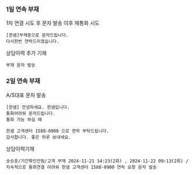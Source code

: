 ### 1일 연속 부재
1차 연결 시도 후 문자 발송 이후 재통화 시도
```
[한샘]부재중으로 문자드립니다. 
다시한번 연락드리겠습니다.
```

상담이력 추가 기재
```
부재 문자 발송
```

### 2일 연속 부재
A/S대표 문자 발송
```
[한샘] 안녕하세요. 한샘입니다.
통화어려워 문자드립니다. 
통화 가능 하실 때
```
```
한샘 고객센터 1588-0900 으로 연락 부탁드립니다. 
감사합니다. 좋은 하루 보내세요.
```

상담이력기재
```
송승훈/기간확인안됨/고객 부재 2024-11-21 14:23(2회) , 2024-11-22 09:13(2회) / 지속적으로 통화연결 어려워 한샘 고객센터 1588-0900 연락 요청 문자 발송
```